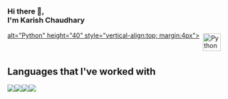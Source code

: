 ### Hi there 👋,<br>**I'm Karish Chaudhary**<br>
<p align="left">
 <a href="www.linkedin.com/in/karish-chaudhary/" <img src="https://img.icons8.com/fluency/48/000000/linkedin.png" target="_blank" rel="noopener noreferrer">  alt="Python" height="40" style="vertical-align:top; margin:4px"></a>
 <a href="mailto:karish.ch15@gmail.com"> <img src="https://img.icons8.com/color/48/000000/gmail-new.png" alt="Python" height="40" style="vertical-align:top; margin:4px"></a>
</p>

## **Languages that I've worked with**
<img src="https://img.icons8.com/color/48/000000/c-programming.png"/><img src="https://img.icons8.com/color/48/000000/c-plus-plus-logo.png"/><img src="https://img.icons8.com/color/48/000000/python--v2.png"/><img src="https://img.icons8.com/color/48/000000/git.png"/>


